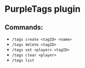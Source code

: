 # PurpleTags plugin

## Commands:
- `/tags create <tagID> <name>`
- `/tags delete <tagID>`
- `/tags set <player> <tagID>`
- `/tags clear <player>`
- `/tags list`
